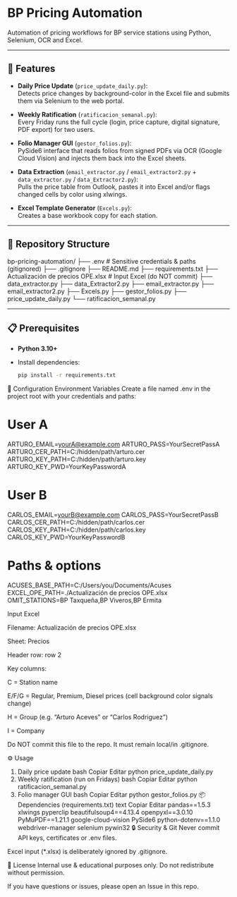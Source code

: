 # BP Pricing Automation

Automation of pricing workflows for BP service stations using Python, Selenium, OCR and Excel.

---

## 🚀 Features

- **Daily Price Update** (`price_update_daily.py`):  
  Detects price changes by background-color in the Excel file and submits them via Selenium to the web portal.

- **Weekly Ratification** (`ratificacion_semanal.py`):  
  Every Friday runs the full cycle (login, price capture, digital signature, PDF export) for two users.

- **Folio Manager GUI** (`gestor_folios.py`):  
  PySide6 interface that reads folios from signed PDFs via OCR (Google Cloud Vision) and injects them back into the Excel sheets.

- **Data Extraction** (`email_extractor.py` / `email_extractor2.py` + `data_extractor.py` / `data_Extractor2.py`):  
  Pulls the price table from Outlook, pastes it into Excel and/or flags changed cells by color using xlwings.

- **Excel Template Generator** (`Excels.py`):  
  Creates a base workbook copy for each station.

---

## 📁 Repository Structure

bp-pricing-automation/
├── .env # Sensitive credentials & paths (gitignored)
├── .gitignore
├── README.md
├── requirements.txt
├── Actualización de precios OPE.xlsx # Input Excel (do NOT commit)
├── data_extractor.py
├── data_Extractor2.py
├── email_extractor.py
├── email_extractor2.py
├── Excels.py
├── gestor_folios.py
├── price_update_daily.py
└── ratificacion_semanal.py


---

## 📋 Prerequisites

- **Python 3.10+**  
- Install dependencies:

  ```bash
  pip install -r requirements.txt


🔧 Configuration
Environment Variables
Create a file named .env in the project root with your credentials and paths:

# User A
ARTURO_EMAIL=yourA@example.com
ARTURO_PASS=YourSecretPassA
ARTURO_CER_PATH=C:/hidden/path/arturo.cer
ARTURO_KEY_PATH=C:/hidden/path/arturo.key
ARTURO_KEY_PWD=YourKeyPasswordA

# User B
CARLOS_EMAIL=yourB@example.com
CARLOS_PASS=YourSecretPassB
CARLOS_CER_PATH=C:/hidden/path/carlos.cer
CARLOS_KEY_PATH=C:/hidden/path/carlos.key
CARLOS_KEY_PWD=YourKeyPasswordB

# Paths & options
ACUSES_BASE_PATH=C:/Users/you/Documents/Acuses
EXCEL_OPE_PATH=./Actualización de precios OPE.xlsx
OMIT_STATIONS=BP Taxqueña,BP Viveros,BP Ermita


Input Excel

Filename: Actualización de precios OPE.xlsx

Sheet: Precios

Header row: row 2

Key columns:

C = Station name

E/F/G = Regular, Premium, Diesel prices (cell background color signals change)

H = Group (e.g. “Arturo Aceves” or “Carlos Rodriguez”)

I = Company

Do NOT commit this file to the repo. It must remain local/in .gitignore.

⚙️ Usage
1. Daily price update
bash
Copiar
Editar
python price_update_daily.py
2. Weekly ratification (run on Fridays)
bash
Copiar
Editar
python ratificacion_semanal.py
3. Folio manager GUI
bash
Copiar
Editar
python gestor_folios.py
📦 Dependencies (requirements.txt)
text
Copiar
Editar
pandas==1.5.3
xlwings
pyperclip
beautifulsoup4==4.13.4
openpyxl==3.0.10
PyMuPDF==1.21.1
google-cloud-vision
PySide6
python-dotenv==1.1.0
webdriver-manager
selenium
pywin32
🔒 Security & Git
Never commit API keys, certificates or .env files.

Excel input (*.xlsx) is deliberately ignored by .gitignore.

📄 License
Internal use & educational purposes only. Do not redistribute without permission.

If you have questions or issues, please open an Issue in this repo.
